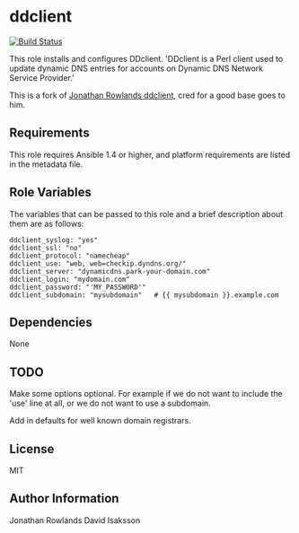 ddclient
========

[![Build Status](https://travis-ci.org/kurtabersold/ddclient.svg?branch=master)](https://travis-ci.org/kurtabersold/ddclient)

This role installs and configures DDclient. 'DDclient is a Perl client used to update dynamic DNS entries for accounts on Dynamic DNS Network Service Provider.'

This is a fork of [Jonathan Rowlands ddclient](https://github.com/jgrowl/ddclient), cred for a good base goes to him.

Requirements
------------

This role requires Ansible 1.4 or higher, and platform requirements are listed in the metadata file.

Role Variables
--------------

The variables that can be passed to this role and a brief description about
them are as follows:

    ddclient_syslog: "yes"
    ddclient_ssl: "no"
    ddclient_protocol: "namecheap"
    ddclient_use: "web, web=checkip.dyndns.org/"
    ddclient_server: "dynamicdns.park-your-domain.com"
    ddclient_login: "mydomain.com"
    ddclient_password: "'MY_PASSWORD'"
    ddclient_subdomain: "mysubdomain"   # {{ mysubdomain }}.example.com    

Dependencies
------------

None


TODO
------------

Make some options optional. For example if we do not want to include the 'use' line at all, or we do not want to use a subdomain.

Add in defaults for well known domain registrars.

License
-------

MIT

Author Information
------------------

Jonathan Rowlands
David Isaksson
